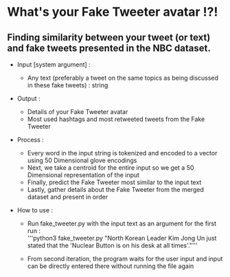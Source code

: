 
# What's your Fake Tweeter avatar !?!

## Finding similarity between your tweet (or text) and fake tweets presented in the NBC dataset.

- Input [system argument] :
    - Any text (preferably a tweet on the same topics as being discussed in these fake tweets)
        : string


- Output :
    - Details of your Fake Tweeter avatar
    - Most used hashtags and most retweeted tweets from the Fake Tweeter


- Process :
    - Every word in the input string is tokenized and encoded to a vector using 50 Dimensional glove encodings
    - Next, we take a centroid for the entire input so we get a 50 Dimensional representation of the input
    - Finally, predict the Fake Tweeter most similar to the input text
    - Lastly, gather details about the Fake Tweeter from the merged dataset and present in order


- How to use :
    - Run fake_tweeter.py with the input text as an argument for the first run : <br/>
        '''python3 fake_tweeter.py "North Korean Leader Kim Jong Un just stated that the 'Nuclear Button is on his desk at all times'."'''

    - From second iteration, the program waits for the user input and input can be directly entered there without running the file again

